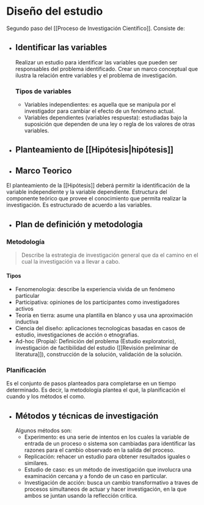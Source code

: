 # Diseño del estudio
Segundo paso del [[Proceso de Investigación Científico]]. Consiste de:
- ## Identificar las variables
	Realizar un estudio para identificar las variables que pueden ser responsables del problema identificado. Crear un marco conceptual que ilustra la relación entre variables y el problema de investigación. 
	
	### Tipos de variables
	- Variables independientes: es aquella que se manipula por el investigador para cambiar el efecto de un fenómeno actual.
	- Variables dependientes (variables respuesta): estudiadas bajo la suposición que dependen de una ley o regla de los valores de otras variables.
- ## Planteamiento de [[Hipótesis|hipótesis]]
- ## Marco Teorico
El planteamiento de la [[Hipótesis]] deberá permitir la identificación de la variable independiente y la variable dependiente. Estructura del componente teórico que provee el conocimiento que permita realizar la investigación. Es estructurado de acuerdo a las variables.
- ## Plan de definición y metodologia
### Metodología
> Describe la estrategia de investigación general que da el camino en el cual la investigación va a llevar a cabo.

#### Tipos
- Fenomenologia: describe la experiencia vivida de un fenómeno particular
- Participativa: opiniones de los participantes como investigadores activos
- Teoria en tierra: asume una plantilla en blanco y usa una aproximación inductiva
- Ciencia del diseño: aplicaciones tecnologicas basadas en casos de estudio, investigaciones de acción o etnografias.
- Ad-hoc (Propia): Definición del problema (Estudio exploratorio), investigación de factibilidad del estudio ([[Revisión preliminar de literatura]]), construcción de la solución, validación de la solución.

### Planificación
Es el conjunto de pasos planteados para completarse en un tiempo determinado. Es decir, la metodología plantea el qué, la planificación el cuando y los métodos el como. 

- ## Métodos y técnicas de investigación
	Algunos métodos son:
	- Experimento: es una serie de intentos en los cuales la variable de entrada de un proceso o sistema son cambiadas para identificar las razones para el cambio observado en la salida del proceso.
	- Replicación: rehacer un estudio para obtener resultados iguales o similares.
	- Estudio de caso: es un método de investigación que involucra una examinación cercana y a fondo de un caso en particular.
	- Investigación de acción: busca un cambio transformativo a traves de procesos simultaneos de actuar y hacer investigación, en la que ambos se juntan usando la reflección crítica. 